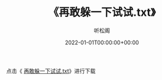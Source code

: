 ﻿---
title:  《再敢躲一下试试.txt》
date:   2022-01-01T00:00:00+00:00
author: 听松阁
layout: post
permalink: /再敢躲一下试试/
categories: 小说
tags: [小说]
---

点击《 [再敢躲一下试试.txt](http://img.660000.xyz/bookstukust/book/bntxt/10/再敢躲一下试试.txt)》进行下载